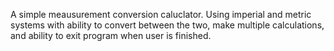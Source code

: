 A simple meausurement conversion caluclator.
Using imperial and metric systems with ability to convert between the two, make multiple calculations, and ability to exit program when user is finished.
